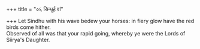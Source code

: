 +++
title = "०६ सिन्धुर्ह वां"

+++
Let Sindhu with his wave bedew your horses: in fiery glow have the red birds come hither.  
     Observed of all was that your rapid going, whereby ye were the Lords of Siirya's Daughter.